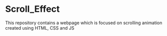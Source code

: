 # Scroll_Effect
This repository contains a webpage which is focused on scrolling animation created using HTML, CSS and JS
